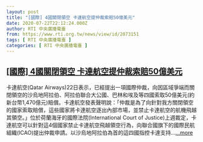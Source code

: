 ```yaml
---
layout: post
title: "[國際] 4國關閉領空 卡達航空提仲裁索賠50億美元"
date: 2020-07-22T22:12:24.000Z
author: RTI 中央廣播電臺
from: https://www.rti.org.tw/news/view/id/2073151
tags: [ RTI 中央廣播電臺 ]
categories: [ RTI 中央廣播電臺 ]
---
```

<!--1595455944000-->
[[國際] 4國關閉領空 卡達航空提仲裁索賠50億美元](https://www.rti.org.tw/news/view/id/2073151)
------

<div>
卡達航空(Qatar Airways)22日表示，已經提出一項國際仲裁，向因區域爭端而關閉領空的沙烏地阿拉伯、阿拉伯聯合大公國、巴林和埃及等四國索取50億美元(約新台幣1,470億元)賠償。卡達航空發表聲明說：「仲裁是為了向針對我方關閉領空的國家索取賠償，這些國家將卡達航空逐出內部市場，並禁止卡達航空的航機飛越其領空。」位於荷蘭海牙的國際法院(International Court of Justice)上週裁定，卡達航空可以針對這4個國家禁止卡達航空飛越領空行為，向聯合國旗下的國際民航組織(ICAO)提出仲裁申請。以沙烏地阿拉伯為首的這四國指控卡達支持...<a target="_blank" href="https://www.rti.org.tw/news/view/id/2073151">...more</a>
</div>
